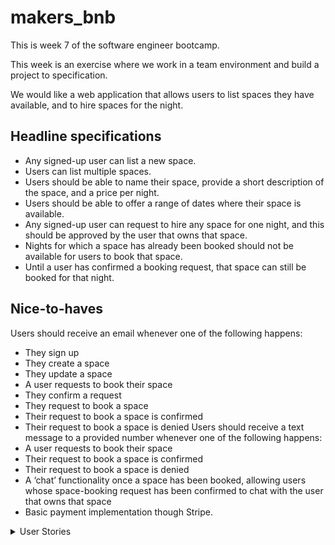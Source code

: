 # makers_bnb
This is week 7 of the software engineer bootcamp.

This week is an exercise where we work in a team environment and build a project to specification.

We would like a web application that allows users to list spaces they have available, and to hire spaces for the night.

## Headline specifications
 - Any signed-up user can list a new space.
 - Users can list multiple spaces.
 - Users should be able to name their space, provide a short description of the space, and a price per night.
 - Users should be able to offer a range of dates where their space is available.
 - Any signed-up user can request to hire any space for one night, and this should be approved by the user that owns that space.
 - Nights for which a space has already been booked should not be available for users to book that space.
 - Until a user has confirmed a booking request, that space can still be booked for that night.
## Nice-to-haves
Users should receive an email whenever one of the following happens:
 - They sign up
 - They create a space
 - They update a space
 - A user requests to book their space
 - They confirm a request
 - They request to book a space
 - Their request to book a space is confirmed
 - Their request to book a space is denied
Users should receive a text message to a provided number whenever one of the following happens:
 - A user requests to book their space
 - Their request to book a space is confirmed
 - Their request to book a space is denied
 - A ‘chat’ functionality once a space has been booked, allowing users whose space-booking request has been confirmed to chat with the user that owns that space
 - Basic payment implementation though Stripe.

 <details>
<summary>User Stories</summary>
<br>
As a prospective user,
So that I can use the service,
I want to be able to create an account by signing up to the service.

As a signed up user,
So that I can advertise my property,
I want to be able to add my property to the website.

As a User,
In order to rent out more than one property,
I want to be able to list multiple properties on the website.

As a User,
So that my property is easily identified,
I want to be able to give my property a name.

As a User,
So that customers know about my property,
I want to be able to give a short description of my property.

As a User,
So that customers know how much the fee is to hire,
I want to be able to list a price per night.
</details>
